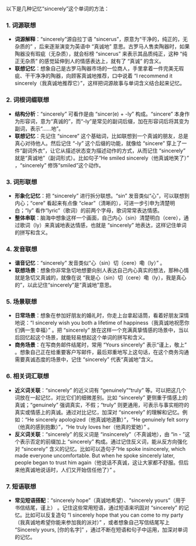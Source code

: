以下是几种记忆“sincerely”这个单词的方法：

### 1. 词源联想
 - **词源解释**：“sincerely”源自拉丁语 “sincerus”，原意为“干净的，纯正的，无杂质的” ，后来逐渐演变为英语中 “真诚地” 意思。古罗马人售卖陶器时，如果陶器没有瑕疵（无杂质），就会标榜 “sincerus” 来表示其品质纯正，这种 “纯正无杂质” 的感觉延伸到人的情感表达上，就有了 “真诚” 的含义。
 - **联想记忆**：想象自己是古罗马陶器市场的一位商人，手里拿着一件完美无瑕疵、干干净净的陶器，向顾客真诚地推荐，口中说着 “I recommend it sincerely（我真诚地推荐它）”，这样把词源故事与单词含义结合起来记忆。

### 2. 词根词缀联想
 - **结构分析**：“sincerely” 可看作是由 “sincer(e) + -ly” 构成。“sincere” 本身作为形容词，意为“真诚的”，而“-ly”是常见的副词后缀，加在形容词后将其变为副词，表示“……地”。
 - **联想记忆**：先记住 “sincere” 这个基础词，比如联想到一个真诚的朋友，总是真心对待他人。然后记住 “-ly” 这个后缀的功能，就像给 “sincere” 穿上了一件“副词外衣”，让它从描述状态变为描述动作的方式，从而记住 “sincerely” 就是“真诚地”（副词形式）。比如句子“He smiled sincerely（他真诚地笑了）” ，“sincerely” 修饰“smiled”这个动作。

### 3. 词形联想
 - **形象化记忆**：把 “sincerely” 进行拆分联想。“sin” 发音类似“心”，可以联想到内心；“cere” 看起来有点像 “clear”（清晰的），可进一步引申为清楚明白；“ly” 看作“lyric”（歌词）的前两个字母，歌词常常表达情感。
 - **整体串联**：脑海中想象这样一个画面，自己内心（sin）清楚明白（cere），通过歌词（ly）来真诚地表达情感，也就是 “sincerely” 地表达，这样记住单词的拼写和含义。

### 4. 发音联想
 - **谐音记忆**：“sincerely” 发音类似“心（sin）切（cere）嘞（ly）” 。
 - **联想场景**：想象你非常急切地想要向别人表达自己内心真实的想法，那种心情就是急切又真诚的，就像在说 “我是心（sin）切（cere）嘞（ly），我是真心的”，以此记住“sincerely”是“真诚地”意思。

### 5. 场景联想
 - **日常场景**：想象在参加好朋友的婚礼时，你走上台拿起话筒，看着好朋友深情地说：“I sincerely wish you both a lifetime of happiness（我真诚地祝愿你们俩一生幸福）” 。把 “sincerely” 放在这样一个充满真挚情感的场景中，当以后回忆起这个场景，就能轻易想起这个单词的拼写和含义。
 - **商务场景**：在写商务邮件结尾时，常用 “Yours sincerely” 表示“谨上，敬上” 。想象自己正在给重要客户写邮件，最后郑重地写上这句话，在这个商务沟通需要真诚态度的场景中，记住 “sincerely” 代表“真诚地”含义。

### 6. 相关词汇联想
 - **近义词关联**：“sincerely” 的近义词有 “genuinely”“truly” 等。可以把这几个词放在一起记忆，对比它们的细微差别。比如 “sincerely” 更侧重于情感上的真诚；“genuinely” 强调真实，不假；“truly” 则更通用，可表示与事实相符的真实或情感上的真诚。通过对比记忆，加深对 “sincerely” 的理解和记忆。例如：“He sincerely apologized（他真诚地道歉）”，“He genuinely felt sorry（他真的感到抱歉）”，“He truly loves her（他真的爱她）” 。
 - **反义词关联**：“sincerely” 的反义词是 “insincerely”（不真诚地），由 “in - ”这个表示否定的前缀加上 “sincerely” 构成。通过记住反义词，能从反方向强化对 “sincerely” 含义的记忆。比如可以造句子“He spoke insincerely, which made everyone uncomfortable. But when he spoke sincerely later, people began to trust him again（他说话不真诚，这让大家都不舒服。但后来他真诚地说话时，人们又开始信任他了）” 。

### 7. 短语联想
 - **常见短语搭配**：“sincerely hope”（真诚地希望）、“sincerely yours”（用于书信结尾，谨上） 。记住这些常用短语，通过短语来巩固对 “sincerely” 的记忆。比如可以反复造句 “I sincerely hope that you can come to my party（我真诚地希望你能来参加我的派对）” ，或者想象自己写信结尾写上 “Sincerely yours, [你的名字]” ，通过不断在短语和句子中运用，加深对单词的记忆。 